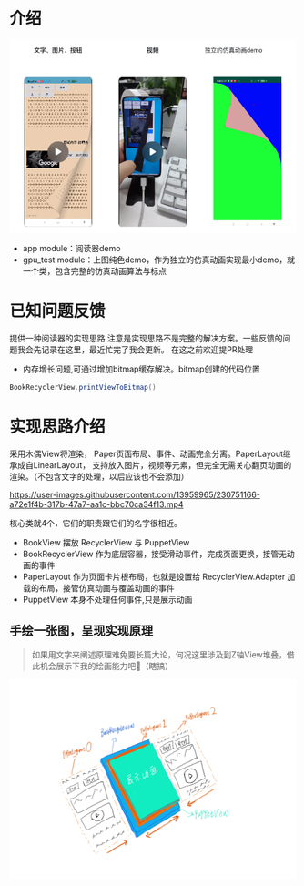 # 介绍

![simple_view](./images/demo_pic.png)

* app module：阅读器demo
* gpu_test module：上图纯色demo，作为独立的仿真动画实现最小demo，就一个类，包含完整的仿真动画算法与标点
# 已知问题反馈
提供一种阅读器的实现思路,注意是实现思路不是完整的解决方案。一些反馈的问题我会先记录在这里，最近忙完了我会更新。
在这之前欢迎提PR处理

* 内存增长问题,可通过增加bitmap缓存解决。bitmap创建的代码位置

```java
BookRecyclerView.printViewToBitmap()
```

# 实现思路介绍

采用木偶View将渲染， Paper页面布局、事件、动画完全分离。PaperLayout继承成自LinearLayout，
支持放入图片，视频等元素，但完全无需关心翻页动画的渲染。（不包含文字的处理，以后应该也不会添加）

https://user-images.githubusercontent.com/13959965/230751166-a72e1f4b-317b-47a7-aa1c-bbc70ca34f13.mp4

核心类就4个，它们的职责跟它们的名字很相近。

* BookView 摆放 RecyclerView 与 PuppetView
* BookRecyclerView 作为底层容器，接受滑动事件，完成页面更换，接管无动画的事件
* PaperLayout 作为页面卡片根布局，也就是设置给 RecyclerView.Adapter 加载的布局，接管仿真动画与覆盖动画的事件
* PuppetView 本身不处理任何事件,只是展示动画

## 手绘一张图，呈现实现原理

> 如果用文字来阐述原理难免要长篇大论，何况这里涉及到Z轴View堆叠，借此机会展示下我的绘画能力吧🐶（瞎搞）


![BookView](./images/Book_view_desc.jpg)

